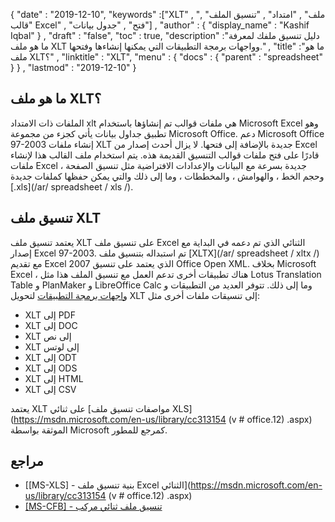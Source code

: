 {
  "date" : "2019-12-10",
  "keywords" :["XLT" , "ملف" , "امتداد" , "تنسيق الملف" , "قالب Excel" , "فتح" , "جدول بيانات"] ,
  "author" : {
    "display_name" : "Kashif Iqbal"
} ,
  "draft" : "false",
  "toc" : true,
  "description" :"دليل تنسيق ملفك لمعرفة ما هو ملف XLT وواجهات برمجة التطبيقات التي يمكنها إنشاءها وفتحها." ,
  "title" :"ما هو ملف XLT؟" ,
  "linktitle" : "XLT",
  "menu" : {
    "docs" : {
      "parent" : "spreadsheet"
}
} ,
  "lastmod" : "2019-12-10"
}

## ما هو ملف XLT؟

الملفات ذات الامتداد xlt هي ملفات قوالب تم إنشاؤها باستخدام Microsoft Excel وهو تطبيق جداول بيانات يأتي كجزء من مجموعة Microsoft Office. دعم Microsoft Office 97-2003 إنشاء ملفات XLT جديدة بالإضافة إلى فتحها. لا يزال أحدث إصدار من Excel قادرًا على فتح ملفات قوالب التنسيق القديمة هذه. يتم استخدام ملف القالب هذا لإنشاء ملفات Excel جديدة بسرعة مع البيانات والإعدادات الافتراضية مثل تنسيق الصفحة ، وحجم الخط ، والهوامش ، والمخططات ، وما إلى ذلك والتي يمكن حفظها كملفات جديدة [.xls](/ar/ spreadsheet / xls /).

## تنسيق ملف XLT

يعتمد تنسيق ملف XLT على تنسيق ملف Excel الثنائي الذي تم دعمه في البداية مع إصدار Excel 97-2003. تم استبداله بتنسيق ملف [XLTX](/ar/ spreadsheet / xltx /) مع تقديم Excel 2007 الذي يعتمد على تنسيق Office Open XML. بخلاف Microsoft Excel ، هناك تطبيقات أخرى تدعم العمل مع تنسيق الملف هذا مثل Lotus Translation Table و PlanMaker و LibreOffice Calc وما إلى ذلك. تتوفر العديد من التطبيقات و [واجهات برمجة التطبيقات](https://products.aspose.com/cells) لتحويل XLT إلى تنسيقات ملفات أخرى مثل:

* XLT إلى PDF
* XLT إلى DOC
* XLT إلى نص
* XLT إلى لوتس
* XLT إلى ODT
* XLT إلى ODS
* XLT إلى HTML
* XLT إلى CSV

يعتمد XLT على ثنائي [مواصفات تنسيق ملف XLS](https://msdn.microsoft.com/en-us/library/cc313154 (v # office.12) .aspx) الموثقة بواسطة Microsoft كمرجع للمطور.

## مراجع

* [[MS-XLS] - بنية تنسيق ملف Excel الثنائي](https://msdn.microsoft.com/en-us/library/cc313154 (v # office.12) .aspx)
* [[MS-CFB] - تنسيق ملف ثنائي مركب](https://msdn.microsoft.com/en-us/library/dd942138.aspx)

